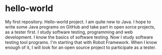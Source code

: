 # hello-world
My first repository. Hello-world project.
I am quite new to Java. I hope to write some Java programs on GitHub and take part in open sorce projects, as a tester first. I study software testing, programming and web development.
I know the basics of software testing. Now I study software testing tool programs. I'm starting that with Robot Framework. When I know enough of it, I will look for an open source project to participate as a tester.
